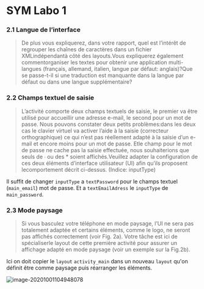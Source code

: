 # SYM Labo 1 

### 2.1 Langue de l’interface 

> De plus vous expliquerez, dans votre rapport, quel est l’intérêt de regrouper les chaînes de caractères dans un fichier XMLindépendantà côté des layouts.Vous expliquerez également commentorganiser les textes pour obtenir une application multi-langues (français, allemand, italien, langue par défaut: anglais)?Que se passe-t-il si une traduction est manquante dans la langue par défaut ou dans une langue supplémentaire?

### 2.2 Champs textuel de saisie 

> L’activité comporte deux champs textuels de saisie, le premier va être utilisé pour accueillir une adresse e-mail, le second pour un mot de passe. Nous pouvons constater deux petits problèmes:dans les deux cas le clavier virtuel va activer l’aide à la saisie (correcteur orthographique) ce qui n’est pas réellement adapté à la saisie d’un e-mail et encore moins pour un mot de passe. Etle champ pour le mot de passe ne cache pas la saisie effectuée, nous souhaiterions que seuls de ∙ ou des * soient affichés.Veuillez adapter la configuration de ces deux éléments d’interface utilisateur (UI) afin qu’ils proposent lecomportement décrit ci-dessus. (Indice: inputType)

Il suffit de changer `inputType` a `textPassword` pour le champs textuel (`main_email`) mot de passe. Et a `textEmailAdress` le `inputType` de `main_password`.

### 2.3 Mode paysage

> Si vous basculez votre téléphone en mode paysage, l’UI ne sera pas totalement adaptée et certains éléments,  comme  le  logo,  ne  seront  pas  affichés  correctement  (voir  Fig.  2a).  Votre  tâche  est  ici  de spécialiserle layout de cette première activité pour assurer un affichage adapté en mode paysage (voir un exemple sur la Fig.2b).

Ici on doit copier le `layout` `activity_main` dans un nouveau `layout` qu'on définit être comme paysage puis réarranger les éléments. 

![image-20201001104948078](/Users/robin/Document/heig/3eme/SYM/SYM_Labo1/image/image-20201001104948078.png)


